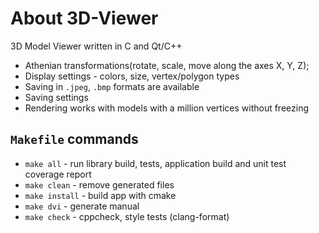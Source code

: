 # About 3D-Viewer
3D Model Viewer written in C and Qt/C++

- Athenian transformations(rotate, scale, move along the axes X, Y, Z);
- Display settings - colors, size, vertex/polygon types
- Saving in `.jpeg`, `.bmp` formats are available
- Saving settings
- Rendering works with models with a million vertices without freezing

## `Makefile` commands
- `make all` - run library build, tests, application build and unit test coverage report
- `make clean` - remove generated files
- `make install` - build app with cmake
- `make dvi` - generate manual
- `make check` - cppcheck, style tests (clang-format)

